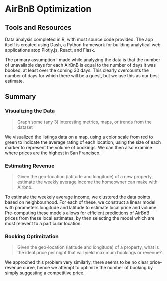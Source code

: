 # AirBnB Optimization

## Tools and Resources
Data analysis completed in R, with most source code provided. The app itself is 
created using Dash, a Python framework for building analytical web applications
atop Plotly.js, React, and Flask.

The primary assumption I made while analyzing the data is that the number of
unavailable days for each AirBnB is equal to the number of days it was booked,
at least over the coming 30 days. This clearly overcounts the number of days for
which there will be a guest, but we use this as our best estimate.

## Summary
### Visualizing the Data
> Graph some (any 3) interesting metrics, maps, or trends from the dataset

We visualized the listings data on a map, using a color scale from red to green 
to indicate the average rating of each location, using the size of each
marker to represent the volume of bookings. We can then also examine where
prices are the highest in San Francisco.

### Estimating Revenue
> Given the geo-location (latitude and longitude) of a new property, estimate 
> the weekly average income the homeowner can make with Airbnb.

To estimate the weekely average income, we clustered the data points based on
neighbourhood. For each of these, we construct a linear model with parameters
longitude and latitude to estimate local price and volume. Pre-computing these
models allows for efficient predictions of AirBnB prices from these local
estimates, by then selecting the model which are most relevent to a particular
location.

### Booking Optimization
> Given the geo-location (latitude and longitude) of a property, what is the 
> ideal price per night that will yield maximum bookings or revenue?

We approched this problem very similarly; there seems to be no clear
price-revenue curve, hence we attempt to optimize the number of booking by
simply suggesting a competitive price.